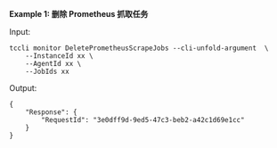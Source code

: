 **Example 1: 删除 Prometheus 抓取任务**



Input: 

```
tccli monitor DeletePrometheusScrapeJobs --cli-unfold-argument  \
    --InstanceId xx \
    --AgentId xx \
    --JobIds xx
```

Output: 
```
{
    "Response": {
        "RequestId": "3e0dff9d-9ed5-47c3-beb2-a42c1d69e1cc"
    }
}
```

